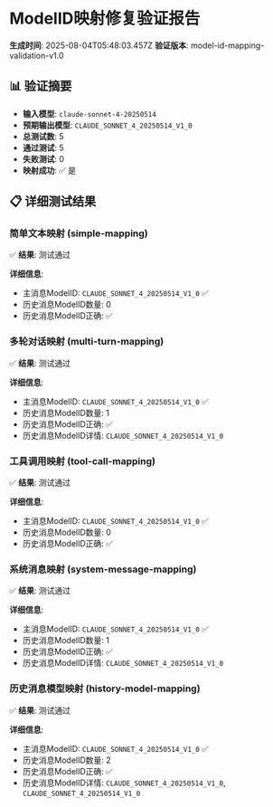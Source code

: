 # ModelID映射修复验证报告

**生成时间**: 2025-08-04T05:48:03.457Z
**验证版本**: model-id-mapping-validation-v1.0

## 📊 验证摘要

- **输入模型**: `claude-sonnet-4-20250514`
- **预期输出模型**: `CLAUDE_SONNET_4_20250514_V1_0`
- **总测试数**: 5
- **通过测试**: 5
- **失败测试**: 0
- **映射成功**: ✅ 是

## 📋 详细测试结果

### 简单文本映射 (simple-mapping)

✅ **结果**: 测试通过

**详细信息**:
- 主消息ModelID: `CLAUDE_SONNET_4_20250514_V1_0` ✅
- 历史消息ModelID数量: 0
- 历史消息ModelID正确: ✅

### 多轮对话映射 (multi-turn-mapping)

✅ **结果**: 测试通过

**详细信息**:
- 主消息ModelID: `CLAUDE_SONNET_4_20250514_V1_0` ✅
- 历史消息ModelID数量: 1
- 历史消息ModelID正确: ✅
- 历史消息ModelID详情: `CLAUDE_SONNET_4_20250514_V1_0`

### 工具调用映射 (tool-call-mapping)

✅ **结果**: 测试通过

**详细信息**:
- 主消息ModelID: `CLAUDE_SONNET_4_20250514_V1_0` ✅
- 历史消息ModelID数量: 0
- 历史消息ModelID正确: ✅

### 系统消息映射 (system-message-mapping)

✅ **结果**: 测试通过

**详细信息**:
- 主消息ModelID: `CLAUDE_SONNET_4_20250514_V1_0` ✅
- 历史消息ModelID数量: 1
- 历史消息ModelID正确: ✅
- 历史消息ModelID详情: `CLAUDE_SONNET_4_20250514_V1_0`

### 历史消息模型映射 (history-model-mapping)

✅ **结果**: 测试通过

**详细信息**:
- 主消息ModelID: `CLAUDE_SONNET_4_20250514_V1_0` ✅
- 历史消息ModelID数量: 2
- 历史消息ModelID正确: ✅
- 历史消息ModelID详情: `CLAUDE_SONNET_4_20250514_V1_0`, `CLAUDE_SONNET_4_20250514_V1_0`

